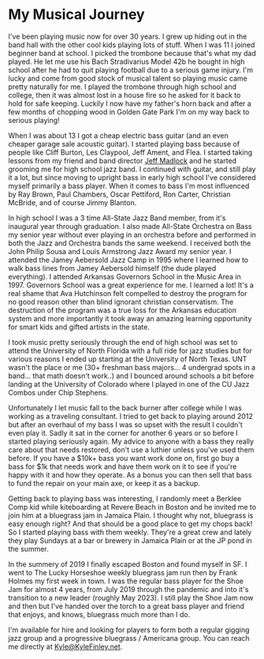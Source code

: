 # My Musical Journey

<p>
  I've been playing music now for over 30 years. I grew up hiding out in the band hall with the other cool kids playing lots of stuff.
  When I was 11 I joined beginner band at school. I picked the trombone because that's what my dad played. He let me use his Bach
  Stradivarius Model 42b he bought in high school after he had to quit playing football due to a serious game injury. I'm lucky and come 
  from good stock of musical talent so playing music came pretty naturally for me. I played the trombone through high school and college, 
  then it was almost lost in a house fire so he asked for it back to hold for safe keeping. Luckily I now have my father's horn back and 
  after a few months of chopping wood in Golden Gate Park I'm on my way back to serious playing!
</p>
<p>
  When I was about 13 I got a cheap electric bass guitar (and an even cheaper garage sale acoustic guitar). I started playing bass
  because of people like Cliff Burton, Les Claypool, Jeff Ament, and Flea. I started taking lessons from my friend and band director
  <a href="http://jeffmadlock.com" target="Jeff">Jeff Madlock</a> and he started grooming me for high school jazz band. I continued with
  guitar, and still play it a lot, but since moving to upright bass in early high school I've considered myself primarily a bass player.
  When it comes to bass I'm most influenced by Ray Brown, Paul Chambers, Oscar Pettiford, Ron Carter, Christian McBride, and of course
  Jimmy Blanton.
</p>
<p>
  In high school I was a 3 time All-State Jazz Band member, from it's inaugural year through graduation. I also made All-State Orchestra
  on Bass my senior year without ever playing in an orchestra before and performed in both the Jazz and Orchestra bands the same
  weekend. I received both the John Philip Sousa and Louis Armstrong Jazz Award my senior year. I attended the Jamey Aebersold Jazz Camp
  in 1995 where I learned how to walk bass lines from Jamey Aebersold himself (the dude played everything). I attended Arkansas
  Governors School in the Music Area in 1997. Governors School was a great experience for me. I learned a lot! It's a real shame that
  Ava Hutchinson felt compelled to destroy the program for no good reason other than blind ignorant christian conservatism. The
  destruction of the program was a true loss for the Arkansas education system and more importantly it took away an amazing learning
  opportunity for smart kids and gifted artists in the state.
</p>
<p>
  I took music pretty seriously through the end of high school was set to attend the University of North Florida with a full ride for
  jazz studies but for various reasons I ended up starting at the University of North Texas. UNT wasn't the place or me (30+ freshman 
  bass majors... 4 undergrad spots in a band... that math doesn't work..) and I bounced around schools a bit before landing at the 
  University of Colorado where I played in one of the CU Jazz Combos under Chip Stephens.
</p>
<p>
  Unfortunately I let music fall to the back burner after college while I was working as a traveling consultant. I tried to get back to
  playing around 2012 but after an overhaul of my bass I was so upset with the result I couldn't even play it. Sadly it sat in the corner 
  for another 6 years or so before I started playing seriously again. My advice to anyone with a bass they really care about that needs restored, 
  don't use a luthier unless you've used them before. If you have a $10k+ bass you want work done on, first go buy a bass for $1k that needs 
  work and have them work on it to see if you're happy with it and how they operate. As a bonus you can then sell that bass to fund the repair 
  on your main axe, or keep it as a backup.
</p>
<p>
  Getting back to playing bass was interesting, I randomly meet a Berklee Comp kid while kiteboarding at Revere Beach in Boston and he invited 
  me to join him at a bluegrass jam in Jamaica Plain. I thought why not, bluegrass is easy enough right? And that should be a good place to 
  get my chops back! So I started playing bass with them weekly. They're a great crew and lately they play Sundays at a bar or brewery in 
  Jamaica Plain or at the JP pond in the summer.
</p>
<p>
  In the summery of 2019 I finally escaped Boston and found myself in SF. I went to The Lucky Horseshoe weekly bluegrass jam run then by Frank
  Holmes my first week in town. I was the regular bass player for the Shoe Jam for almost 4 years, from July 2019 through the pandemic and into 
  it's transition to a new leader (roughly May 2023). I still play the Shoe Jam now and then but I've handed over the torch to a great bass player 
  and friend that enjoys, and knows, bluegrass much more than I do.
</p>
<p>
  I'm available for hire and looking for players to form both a regular gigging jazz group and a progressive bluegrass / Americana
  group. You can reach me directly at <a href="mailto:kyle@kylefinley.net">Kyle@KyleFinley.net</a>.
</p>
